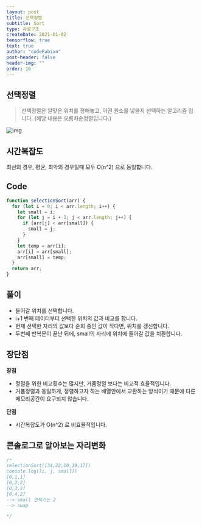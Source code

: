 ```yaml
---
layout: post
title: 선택정렬
subtitle: Sort
type: 자료구조
createDate: 2021-01-02
tensorflow: true
text: true
author: "codeFabian"
post-header: false
header-img: ""
order: 16
---
```


## 선택정렬

> 선택정렬은 알맞은 위치를 정해놓고, 어떤 원소를 넣을지 선택하는 알고리즘 입니다. (해당 내용은 오름차순정렬입니다.)

![img](https://upload.wikimedia.org/wikipedia/commons/9/94/Selection-Sort-Animation.gif)

## 시간복잡도

최선의 경우, 평균, 최악의 경우일때 모두 O(n^2) 으로 동일합니다.

## Code

```js
function selectionSort(arr) {
  for (let i = 0; i < arr.length; i++) {
    let small = i;
    for (let j = i + 1; j < arr.length; j++) {
      if (arr[j] < arr[small]) {
        small = j;
      }
    }
    let temp = arr[i];
    arr[i] = arr[small];
    arr[small] = temp;
  }
  return arr;
}
```

## 풀이

- 들어갈 위치를 선택합니다.
- i+1 번째 데이터부터 선택한 위치의 값과 비교를 합니다.
- 현재 선택한 자리의 값보다 순회 중인 값이 작다면, 위치를 갱신합니다.
- 두번째 반복문이 끝난 뒤에, small의 자리에 위치에 들어갈 값을 치환합니다.

## 장단점

**장점**

- 정렬을 위한 비교횟수는 많지만, 거품정렬 보다는 비교적 효율적입니다.
- 거품정렬과 동일하게, 정렬하고자 하는 배열안에서 교환하는 방식이기 때문에 다른 메모리공간이 요구되지 않습니다.

**단점**

- 시간복잡도가 O(n^2) 로 비효율적입니다.

## 콘솔로그로 알아보는 자리변화

```js
/*
selectionSort([34,22,10,19,17])
console.log([i, j, small])
[0,1,1]
[0,2,2]
[0,3,2]
[0,4,2]
--> small 인덱스는 2 
--> swap

*/
```
